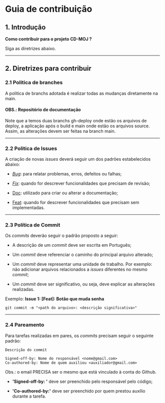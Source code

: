 # Guia de contribuição

## 1. Introdução

**Como contribuir para o projeto CD-MOJ ?**

Siga as diretrizes abaixo.

___
## 2. Diretrizes para contribuir


### 2.1 Politica de branches

A politica de branchs adotada é realizar todas as mudanças diretamente na main.

#### OBS.: Repositório de documentação
Note que a temos duas branchs gh-deploy onde estão os arquivos de deploy, a aplicação após o build e main onde estão os arquivos source. Assim, as alterações devem ser feitas na branch main.

___
### 2.2 Politica de Issues

A criação de novas _issues_ deverá seguir um dos padrões estabelecidos abaixo:

- [_Bug_](https://github.com/cd-moj/cd-moj.docs/blob/main/.github/ISSUE_TEMPLATE/relat%C3%B3rio-de-bug.md): para relatar problemas, erros, defeitos ou falhas;

- [_Fix_](https://github.com/cd-moj/cd-moj.docs/blob/main/.github/ISSUE_TEMPLATE/relat%C3%B3rio-de-conserto.md): quando for descrever funcionalidades que precisam de revisão;

- [Doc](https://github.com/cd-moj/cd-moj.docs/blob/main/.github/ISSUE_TEMPLATE/relat%C3%B3rio-de-documenta%C3%A7%C3%A3o.md): utilizado para criar ou alterar a documentação;

- [Feat](https://github.com/cd-moj/cd-moj.docs/blob/main/.github/ISSUE_TEMPLATE/relat%C3%B3rio-de-funcionalidade.md): quando for descrever funcionalidades que precisam sem implementadas.


___
### 2.3 Política de Commit

Os _commits_ deverão seguir o padrão proposto a seguir:

- A descrição de um _commit_ deve ser escrita em Português;

- Um _commit_ deve referenciar o caminho do principal arquivo alterado;

- Um _commit_ deve representar uma unidade de trabalho. Por exemplo: não adicionar arquivos relacionados a _issues_ diferentes no mesmo _commit_;

- Um _commit_ deve ser significativo, ou seja, deve explicar as alterações realizadas.

Exemplo: **Issue 1: \[Feat\]: Botão que muda senha**

```
git commit -m "<path do arquivo>: <descrição significativa>"
```

___
### 2.4 Pareamento

Para tarefas realizadas em pares, os _commits_ precisam seguir o seguinte padrão:

```
Descrição do commit

Signed-off-by: Nome do responsável <nome@gmail.com>
Co-authored-by: Nome de quem auxiliou <auxiliador@gmail.com>
```

Obs.: o email PRECISA ser o mesmo que está vinculado à conta do Github.

- **'Signed-off-by: '** deve ser preenchido pelo responsável pelo código;

- **'Co-authored-by:'** deve ser preenchido por quem prestou auxílio durante a tarefa.
